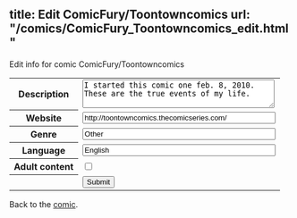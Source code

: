 title: Edit ComicFury/Toontowncomics
url: "/comics/ComicFury_Toontowncomics_edit.html"
---
Edit info for comic ComicFury/Toontowncomics

<form name="comic" action="http://gaepostmail.appspot.com/comic/" method="post">
<table class="comicinfo">
<tr>
<th>Description</th><td><textarea name="description" cols="40" rows="3">I started this comic one feb. 8, 2010. These are the true events of my life.</textarea></td>
</tr>
<tr>
<th>Website</th><td><input type="text" name="url" value="http://toontowncomics.thecomicseries.com/" size="40"/></td>
</tr>
<tr>
<th>Genre</th><td><input type="text" name="genre" value="Other" size="40"/></td>
</tr>
<tr>
<th>Language</th><td><input type="text" name="language" value="English" size="40"/></td>
</tr>
<tr>
<th>Adult content</th><td><input type="checkbox" name="adult" value="adult" /></td>
</tr>
<tr>
<th></th><td>
<input type="hidden" name="comic" value="ComicFury_Toontowncomics" />
<input type="submit" name="submit" value="Submit" />
</td>
</tr>
</table>
</form>

Back to the [comic](ComicFury_Toontowncomics.html).

